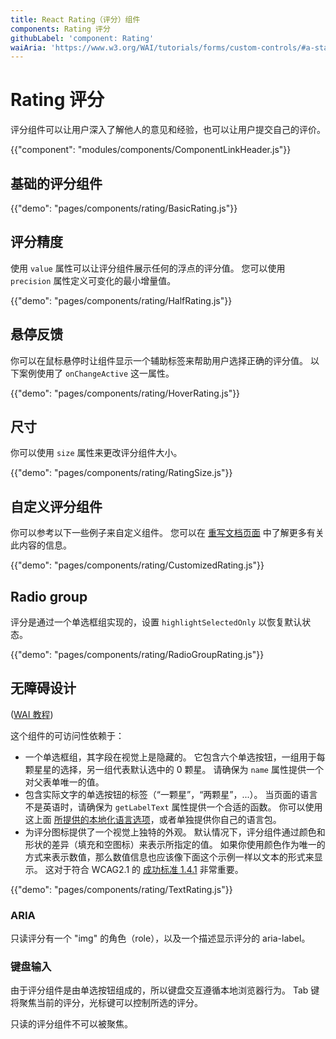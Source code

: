 ```yaml
---
title: React Rating（评分）组件
components: Rating 评分
githubLabel: 'component: Rating'
waiAria: 'https://www.w3.org/WAI/tutorials/forms/custom-controls/#a-star-rating'
---
```


# Rating 评分

<p class="description">评分组件可以让用户深入了解他人的意见和经验，也可以让用户提交自己的评价。</p>

{{"component": "modules/components/ComponentLinkHeader.js"}}

## 基础的评分组件

{{"demo": "pages/components/rating/BasicRating.js"}}

## 评分精度

使用 `value`  属性可以让评分组件展示任何的浮点的评分值。 您可以使用 `precision` 属性定义可变化的最小增量值。

{{"demo": "pages/components/rating/HalfRating.js"}}

## 悬停反馈

你可以在鼠标悬停时让组件显示一个辅助标签来帮助用户选择正确的评分值。 以下案例使用了 `onChangeActive` 这一属性。

{{"demo": "pages/components/rating/HoverRating.js"}}

## 尺寸

你可以使用 `size` 属性来更改评分组件大小。

{{"demo": "pages/components/rating/RatingSize.js"}}

## 自定义评分组件

你可以参考以下一些例子来自定义组件。 您可以在 [重写文档页面](/customization/how-to-customize/) 中了解更多有关此内容的信息。

{{"demo": "pages/components/rating/CustomizedRating.js"}}

## Radio group

评分是通过一个单选框组实现的，设置 `highlightSelectedOnly` 以恢复默认状态。

{{"demo": "pages/components/rating/RadioGroupRating.js"}}

## 无障碍设计

([WAI 教程](https://www.w3.org/WAI/tutorials/forms/custom-controls/#a-star-rating))

这个组件的可访问性依赖于：

- 一个单选框组，其字段在视觉上是隐藏的。 它包含六个单选按钮，一组用于每颗星星的选择，另一组代表默认选中的 0 颗星。 请确保为 `name` 属性提供一个对父表单唯一的值。
- 包含实际文字的单选按钮的标签（“一颗星”，“两颗星”，...）。 当页面的语言不是英语时，请确保为 `getLabelText` 属性提供一个合适的函数。 你可以使用这上面 [所提供的本地化语言选项](https://material-ui.com/guides/localization/)，或者单独提供你自己的语言包。
- 为评分图标提供了一个视觉上独特的外观。 默认情况下，评分组件通过颜色和形状的差异（填充和空图标）来表示所指定的值。 如果你使用颜色作为唯一的方式来表示数值，那么数值信息也应该像下面这个示例一样以文本的形式来显示。 这对于符合 WCAG2.1 的 [成功标准 1.4.1](https://www.w3.org/TR/WCAG21/#use-of-color) 非常重要。

{{"demo": "pages/components/rating/TextRating.js"}}

### ARIA

只读评分有一个 "img" 的角色（role），以及一个描述显示评分的 aria-label。

### 键盘输入

由于评分组件是由单选按钮组成的，所以键盘交互遵循本地浏览器行为。 Tab 键将聚焦当前的评分，光标键可以控制所选的评分。

只读的评分组件不可以被聚焦。
